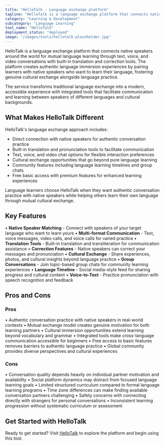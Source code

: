```yaml
---
title: "HelloTalk - Language exchange platform"
tagline: "HelloTalk is a language exchange platform that connects native speakers around the world for mutual language learning through text, voice, and video conversations with built-in translation and correction tools..."
category: "Learning & Development"
subcategory: "Language Learning"
tool_name: "HelloTalk"
deployment_status: "deployed"
image: "/images/tools/hellotalk-placeholder.jpg"
---
```


HelloTalk is a language exchange platform that connects native speakers around the world for mutual language learning through text, voice, and video conversations with built-in translation and correction tools. The platform creates authentic language immersion experiences by pairing learners with native speakers who want to learn their language, fostering genuine cultural exchange alongside language practice.

The service transforms traditional language exchange into a modern, accessible experience with integrated tools that facilitate communication and learning between speakers of different languages and cultural backgrounds.

## What Makes HelloTalk Different

HelloTalk's language exchange approach includes:
- Direct connection with native speakers for authentic conversation practice
- Built-in translation and pronunciation tools to facilitate communication
- Text, voice, and video chat options for flexible interaction preferences
- Cultural exchange opportunities that go beyond pure language learning
- Community features including language learning timelines and group chats
- Free basic access with premium features for enhanced learning experiences

Language learners choose HelloTalk when they want authentic conversation practice with native speakers while helping others learn their own language through mutual cultural exchange.

## Key Features

• **Native Speaker Matching** - Connect with speakers of your target language who want to learn yours
• **Multi-format Communication** - Text, voice messages, video calls, and voice calls for varied practice
• **Translation Tools** - Built-in translation and transliteration for communication assistance
• **Correction Features** - Native speakers can correct your messages and pronunciation
• **Cultural Exchange** - Share experiences, photos, and cultural insights beyond language practice
• **Group Conversations** - Join topic-based group chats for community learning experiences
• **Language Timeline** - Social media-style feed for sharing progress and cultural content
• **Voice-to-Text** - Practice pronunciation with speech recognition and feedback

## Pros and Cons

### Pros
• Authentic conversation practice with native speakers in real-world contexts
• Mutual exchange model creates genuine motivation for both learning partners
• Cultural immersion opportunities extend learning beyond vocabulary and grammar
• Integrated tools make cross-language communication accessible for beginners
• Free access to basic features removes barriers to authentic language practice
• Global community provides diverse perspectives and cultural experiences

### Cons
• Conversation quality depends heavily on individual partner motivation and availability
• Social platform dynamics may distract from focused language learning goals
• Limited structured curriculum compared to formal language learning programs
• Time zone differences can make finding available conversation partners challenging
• Safety concerns with connecting directly with strangers for personal conversations
• Inconsistent learning progression without systematic curriculum or assessment

## Get Started with HelloTalk

Ready to get started? Visit [HelloTalk](https://www.hellotalk.com/) to explore the platform and begin using this tool.